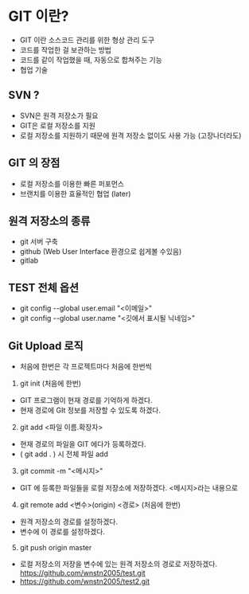 # GIT 이란?


- GIT 이란 소스코드 관리를 위한 형상 관리 도구
- 코드를 작업한 걸 보관하는 방법
- 코드를 같이 작업했을 때, 자동으로 합쳐주는 기능
- 협업 기술



## SVN ?

- SVN은 원격 저장소가 필요 
- GIT은 로컬 저장소를 지원
- 로컬 저장소를 지원하기 때문에 원격 저장소 없이도 사용 가능 (고장나더라도)

## GIT 의 장점

- 로컬 저장소를 이용한 빠른 퍼포먼스
- 브랜치를 이용한 효율적인 협업 (later)


## 원격 저장소의 종류

- git 서버 구축
- github (Web User Interface 환경으로 쉽게볼 수있음)
- gitlab


## TEST 전체 옵션 

- git config --global user.email "<이메일>"
- git config --global user.name "<깃에서 표시될 닉네임>"



## Git Upload 로직 

- 처음에 한번은 각 프로젝트마다 처음에 한번씩




1. git init (처음에 한번)
- GIT 프로그램이 현재 경로를 기억하게 하겠다.
- 현재 경로에 GIt 정보를 저장할 수 있도록 하겠다.

2. git add <파일 이름.확장자>
- 현재 경로의 파일을 GIT 에다가 등록하겠다.
- ( git add . ) 시 전체 파일 add

3. git commit -m "<메시지>"
- GIT 에 등록한 파일들을 로컬 저장소에 저장하겠다. <메시지>라는 내용으로

4. git remote add <변수>(origin) <경로> (처음에 한번)
- 원격 저장소의 경로를 설정하겠다.
- 변수에 이 경로를 설정하겠다.

5. git push origin master
- 로컬 저장소의 저장을 변수에 있는 원격 저장소의 경로로 저장하겠다.
  https://github.com/wnstn2005/test.git
- https://github.com/wnstn2005/test2.git
